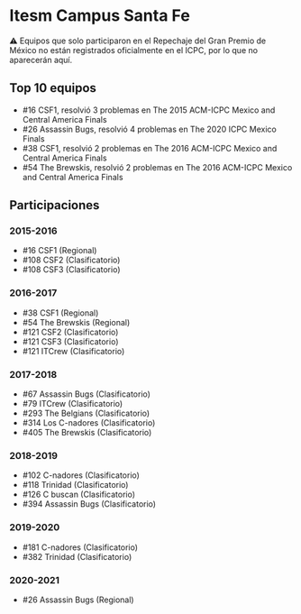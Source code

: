 # Itesm Campus Santa Fe

:warning: Equipos que solo participaron en el Repechaje del Gran Premio de México no están registrados oficialmente en el ICPC, por lo que no aparecerán aquí.

## Top 10 equipos

- #16 CSF1, resolvió 3 problemas en The 2015 ACM-ICPC Mexico and Central America Finals
- #26 Assassin Bugs, resolvió 4 problemas en The 2020 ICPC Mexico Finals
- #38 CSF1, resolvió 2 problemas en The 2016 ACM-ICPC Mexico and Central America Finals
- #54 The Brewskis, resolvió 2 problemas en The 2016 ACM-ICPC Mexico and Central America Finals

## Participaciones

### 2015-2016

- #16 CSF1 (Regional)
- #108 CSF2 (Clasificatorio)
- #108 CSF3 (Clasificatorio)

### 2016-2017

- #38 CSF1 (Regional)
- #54 The Brewskis (Regional)
- #121 CSF2 (Clasificatorio)
- #121 CSF3 (Clasificatorio)
- #121 ITCrew (Clasificatorio)

### 2017-2018

- #67 Assassin Bugs (Clasificatorio)
- #79 ITCrew (Clasificatorio)
- #293 The Belgians (Clasificatorio)
- #314 Los C-nadores (Clasificatorio)
- #405 The Brewskis (Clasificatorio)

### 2018-2019

- #102 C-nadores (Clasificatorio)
- #118 Trinidad (Clasificatorio)
- #126 C buscan (Clasificatorio)
- #394 Assassin Bugs (Clasificatorio)

### 2019-2020

- #181 C-nadores (Clasificatorio)
- #382 Trinidad (Clasificatorio)

### 2020-2021

- #26 Assassin Bugs (Regional)



